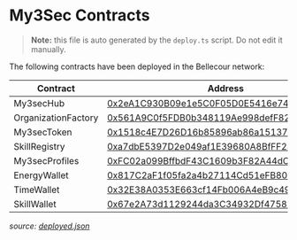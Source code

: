 
  # My3Sec Contracts
  > **Note:** this file is auto generated by the `deploy.ts` script. Do not edit it manually.

  The following contracts have been deployed in the Bellecour network:

  | Contract            | Address                                                                                                                                           |
  | ------------------- | ------------------------------------------------------------------------------------------------------------------------------------------------- |
  | My3secHub           | [0x2eA1C930B09e1e5C0F05D0E5416e743F305F6f44](https://blockscout-bellecour.iex.ec/address/0x2eA1C930B09e1e5C0F05D0E5416e743F305F6f44/transactions) |
  | OrganizationFactory | [0x561A9C0f5FDB0b348119Ae998defF82DE35a159A](https://blockscout-bellecour.iex.ec/address/0x561A9C0f5FDB0b348119Ae998defF82DE35a159A/transactions) |
  | My3secToken         | [0x1518c4E7D26D16b85896ab86a15137FAC42d40F8](https://blockscout-bellecour.iex.ec/address/0x1518c4E7D26D16b85896ab86a15137FAC42d40F8/transactions) |
  | SkillRegistry       | [0xa7dbE5397D2e049af1E39680A8BfFF28fAE6CD29](https://blockscout-bellecour.iex.ec/address/0xa7dbE5397D2e049af1E39680A8BfFF28fAE6CD29/transactions) |
  | My3secProfiles      | [0xFC02a099BffbdF43C1609b3F82A44dCFADa337dA](https://blockscout-bellecour.iex.ec/address/0xFC02a099BffbdF43C1609b3F82A44dCFADa337dA/transactions) |
  | EnergyWallet        | [0x817C2aF1f05fa2a4b27114Cd51eFB802D6A135C0](https://blockscout-bellecour.iex.ec/address/0x817C2aF1f05fa2a4b27114Cd51eFB802D6A135C0/transactions) |
  | TimeWallet          | [0x32E38A0353E663cf14Fb006A4eB9c490332F4a11](https://blockscout-bellecour.iex.ec/address/0x32E38A0353E663cf14Fb006A4eB9c490332F4a11/transactions) |
  | SkillWallet         | [0x67e2A73d1129244da3C34932Df47587904Da7B17](https://blockscout-bellecour.iex.ec/address/0x67e2A73d1129244da3C34932Df47587904Da7B17/transactions) |

*source: [deployed.json](./deployed.json)*
